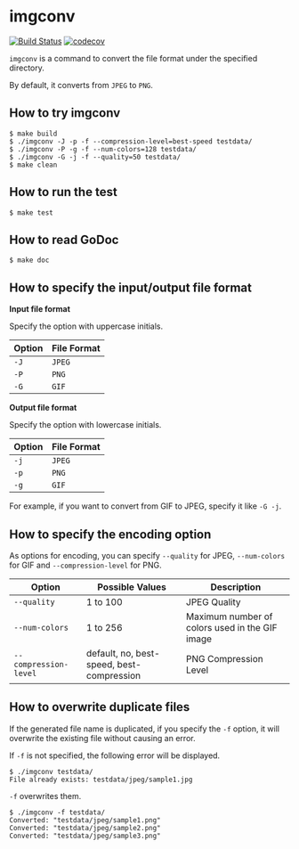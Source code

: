 # imgconv

[![Build Status](https://travis-ci.com/hioki-daichi/imgconv.svg?branch=master)](https://travis-ci.com/hioki-daichi/imgconv)
[![codecov](https://codecov.io/gh/hioki-daichi/imgconv/branch/master/graph/badge.svg)](https://codecov.io/gh/hioki-daichi/imgconv)

`imgconv` is a command to convert the file format under the specified directory.

By default, it converts from `JPEG` to `PNG`.

## How to try imgconv

```shell
$ make build
$ ./imgconv -J -p -f --compression-level=best-speed testdata/
$ ./imgconv -P -g -f --num-colors=128 testdata/
$ ./imgconv -G -j -f --quality=50 testdata/
$ make clean
```

## How to run the test

```shell
$ make test
```

## How to read GoDoc

```shell
$ make doc
```

## How to specify the input/output file format

**Input file format**

Specify the option with uppercase initials.

| Option | File Format |
| ---    | ---         |
| `-J`   | `JPEG`      |
| `-P`   | `PNG`       |
| `-G`   | `GIF`       |

**Output file format**

Specify the option with lowercase initials.

| Option | File Format |
| ---    | ---         |
| `-j`   | `JPEG`      |
| `-p`   | `PNG`       |
| `-g`   | `GIF`       |

For example, if you want to convert from GIF to JPEG, specify it like `-G -j`.

## How to specify the encoding option

As options for encoding, you can specify `--quality` for JPEG, `--num-colors` for GIF and `--compression-level` for PNG.

| Option                | Possible Values                           | Description                                    |
| ---                   | ---                                       | ---                                            |
| `--quality`           | 1 to 100                                  | JPEG Quality                                   |
| `--num-colors`        | 1 to 256                                  | Maximum number of colors used in the GIF image |
| `--compression-level` | default, no, best-speed, best-compression | PNG Compression Level                          |

## How to overwrite duplicate files

If the generated file name is duplicated, if you specify the `-f` option, it will overwrite the existing file without causing an error.

If `-f` is not specified, the following error will be displayed.

```shell
$ ./imgconv testdata/
File already exists: testdata/jpeg/sample1.jpg
```

`-f` overwrites them.

```shell
$ ./imgconv -f testdata/
Converted: "testdata/jpeg/sample1.png"
Converted: "testdata/jpeg/sample2.png"
Converted: "testdata/jpeg/sample3.png"
```
